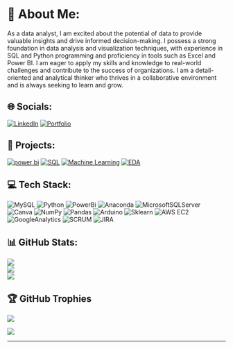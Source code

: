 # 💫 About Me:
As a data analyst, I am excited about the potential of data to provide valuable insights and drive informed decision-making. I possess a strong foundation in data analysis and visualization techniques, with experience in SQL and Python programming and proficiency in tools such as Excel and Power BI. I am eager to apply my skills and knowledge to real-world challenges and contribute to the success of organizations. I am a detail-oriented and analytical thinker who thrives in a collaborative environment and is always seeking to learn and grow.


## 🌐 Socials:
[![LinkedIn](https://img.shields.io/badge/LinkedIn-1572B6?logo=linkedin&logoColor=white)](https://linkedin.com/in/leo-rajan/)  [![Portfolio](https://img.shields.io/badge/Portfolio-1572B6?logo=dribbble&logoColor=white)](https://leo7736.github.io/) 

## 📔 Projects:
[![power bi](https://img.shields.io/badge/PowerBI-F7DF1E?logo=powerbi&logoColor=black)](https://github.com/leo7736/Power_BI_Project) [![ SQL ](https://img.shields.io/badge/SQL-%230077B5.svg?logo=mysql&logoColor=white)](https://github.com/leo7736/SQL_Projects) [![  Machine Learning ](https://img.shields.io/badge/Machine_Learning-%23150458.svg?logo=probot&logoColor=white)](https://github.com/leo7736/Python/tree/main/Machine%20Learning/ML_Projects) [![  EDA ](https://img.shields.io/badge/EDA-%23013243.svg?logo=jupyter&logoColor=white)](https://github.com/leo7736/Python/tree/main/EDA%20Projects)

## 💻 Tech Stack:
![MySQL](https://img.shields.io/badge/mysql-%2300f.svg?style=for-the-badge&logo=mysql&logoColor=white) ![Python](https://img.shields.io/badge/python-CC2927?style=for-the-badge&logo=python&logoColor=ffdd54) ![PowerBi](https://img.shields.io/badge/powerbi-%23013243?style=for-the-badge&logo=powerbi&logoColor=yellow) ![Anaconda](https://img.shields.io/badge/Anaconda-%2344A833.svg?style=for-the-badge&logo=anaconda&logoColor=white)  ![MicrosoftSQLServer](https://img.shields.io/badge/Microsoft%20SQL%20Sever-CC2927?style=for-the-badge&logo=microsoft%20sql%20server&logoColor=white) ![Canva](https://img.shields.io/badge/Canva-%2300C4CC.svg?style=for-the-badge&logo=Canva&logoColor=white) ![NumPy](https://img.shields.io/badge/numpy-%23013243.svg?style=for-the-badge&logo=numpy&logoColor=white) ![Pandas](https://img.shields.io/badge/pandas-%23150458.svg?style=for-the-badge&logo=pandas&logoColor=white) ![Arduino](https://img.shields.io/badge/-Arduino-00979D?style=for-the-badge&logo=Arduino&logoColor=white) ![Sklearn](https://img.shields.io/badge/sklearn-EA4C89?style=for-the-badge&logo=pandas&logoColor=white)  ![AWS EC2](https://img.shields.io/badge/AWS_EC2-%23013243.svg?style=for-the-badge&logo=pandas&logoColor=white) ![GoogleAnalytics](https://img.shields.io/badge/google_analytics-F16061?style=for-the-badge&logo=google&logoColor=white) ![SCRUM](https://img.shields.io/badge/SCRUM-%23013243.svg?style=for-the-badge&logo=SCRUM&logoColor=white) ![JIRA](https://img.shields.io/badge/JIRA-00979D.svg?style=for-the-badge&logo=JIRA&logoColor=white)
## 📊 GitHub Stats:
![](https://github-readme-stats.vercel.app/api?username=leo7736&theme=dark&hide_border=false&include_all_commits=false&count_private=true)<br/>
![](https://github-readme-streak-stats.herokuapp.com/?user=leo7736&theme=dark&hide_border=false)<br/>
![](https://github-readme-stats.vercel.app/api/top-langs/?username=leo7736&theme=dark&hide_border=false&include_all_commits=false&count_private=true&layout=compact)

## 🏆 GitHub Trophies
![](https://github-profile-trophy.vercel.app/?username=leo7736&theme=radical&no-frame=false&no-bg=false&margin-w=4)




[![](https://visitcount.itsvg.in/api?id=leo7736&label=Profile%20Views&pretty=false)](https://visitcount.itsvg.in)


----
